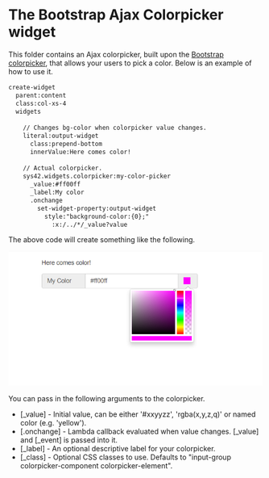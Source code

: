 The Bootstrap Ajax Colorpicker widget
========

This folder contains an Ajax colorpicker, built upon the [Bootstrap colorpicker](https://itsjavi.com/bootstrap-colorpicker/), that 
allows your users to pick a color. Below is an example of how to use it.

```
create-widget
  parent:content
  class:col-xs-4
  widgets

    // Changes bg-color when colorpicker value changes.
    literal:output-widget
      class:prepend-bottom
      innerValue:Here comes color!

    // Actual colorpicker.
    sys42.widgets.colorpicker:my-color-picker
      _value:#ff00ff
      _label:My color
      .onchange
        set-widget-property:output-widget
          style:"background-color:{0};"
            :x:/../*/_value?value
```

The above code will create something like the following.

![alt tag](/core/p5.webapp/system42/components/bootstrap/widgets/colorpicker/screenshots/colorpicker-example-screenshot.png)


You can pass in the following arguments to the colorpicker.

* [_value] - Initial value, can be either '#xxyyzz', 'rgba(x,y,z,q)' or named color (e.g. 'yellow').
* [.onchange] - Lambda callback evaluated when value changes. [_value] and [_event] is passed into it.
* [_label] - An optional descriptive label for your colorpicker.
* [_class] - Optional CSS classes to use. Defaults to "input-group colorpicker-component colorpicker-element".

